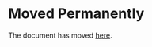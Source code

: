 Moved Permanently
=================

The document has moved
[here](http://www.nouvelobs.com/politique/20170630.OBS1430/verbatim-l-integralite-du-discours-de-simone-veil-du-26-novembre-1974-sur-l-ivg.html).
